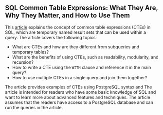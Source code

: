 ## SQL Common Table Expressions: What They Are, Why They Matter, and How to Use Them
This [article](https://medium.com/@thedataisaac/sql-common-table-expressions-what-they-are-why-they-matter-and-how-to-use-them-8a24d699e0da) explains the concept of common table expressions (CTEs) in SQL, which are temporary named result sets that can be used within a query. The article covers the following topics:
- What are CTEs and how are they different from subqueries and temporary tables?
- What are the benefits of using CTEs, such as readability, modularity, and recursion?
- How to write a CTE using the `WITH` clause and reference it in the main query?
- How to use multiple CTEs in a single query and join them together?

The article provides examples of CTEs using PostgreSQL syntax and 
The article is intended for readers who have some basic knowledge of SQL and want to learn more about advanced features and techniques. The article assumes that the readers have access to a PostgreSQL database and can run the queries in the article.
